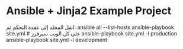  
# Ansible + Jinja2 Example Project

انقل المجلد إلى عقدة التحكم ثم:
ansible all --list-hosts
ansible-playbook site.yml           # على كل الويب سيرفرز
ansible-playbook site.yml -l production
ansible-playbook site.yml -l development

